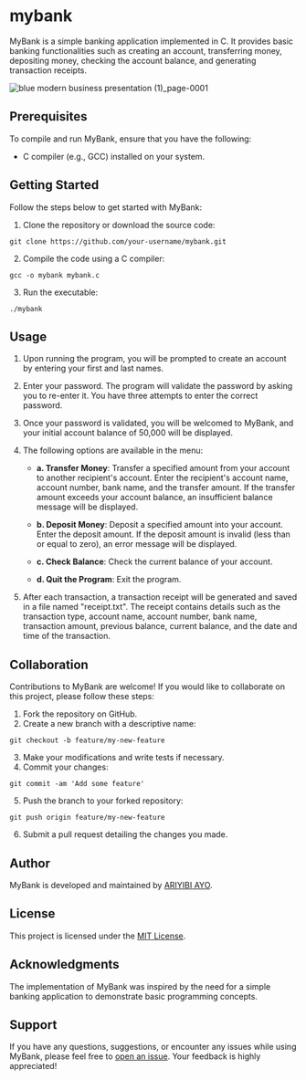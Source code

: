 # mybank

MyBank is a simple banking application implemented in C. It provides basic banking functionalities such as creating an account, transferring money, depositing money, checking the account balance, and generating transaction receipts.

![blue modern business presentation (1)_page-0001](https://github.com/BrightDaniel/mybank/assets/107191784/55c3c0ce-15a6-457d-9cf7-b7f2dca0eadd)



## Prerequisites

To compile and run MyBank, ensure that you have the following:

- C compiler (e.g., GCC) installed on your system.

## Getting Started

Follow the steps below to get started with MyBank:

1. Clone the repository or download the source code:

```
git clone https://github.com/your-username/mybank.git
```

2. Compile the code using a C compiler:

```
gcc -o mybank mybank.c
```

3. Run the executable:

```
./mybank
```

## Usage

1. Upon running the program, you will be prompted to create an account by entering your first and last names.

2. Enter your password. The program will validate the password by asking you to re-enter it. You have three attempts to enter the correct password.

3. Once your password is validated, you will be welcomed to MyBank, and your initial account balance of 50,000 will be displayed.

4. The following options are available in the menu:

   - **a. Transfer Money**: Transfer a specified amount from your account to another recipient's account. Enter the recipient's account name, account number, bank name, and the transfer amount. If the transfer amount exceeds your account balance, an insufficient balance message will be displayed.

   - **b. Deposit Money**: Deposit a specified amount into your account. Enter the deposit amount. If the deposit amount is invalid (less than or equal to zero), an error message will be displayed.

   - **c. Check Balance**: Check the current balance of your account.

   - **d. Quit the Program**: Exit the program.

5. After each transaction, a transaction receipt will be generated and saved in a file named "receipt.txt". The receipt contains details such as the transaction type, account name, account number, bank name, transaction amount, previous balance, current balance, and the date and time of the transaction.

## Collaboration

Contributions to MyBank are welcome! If you would like to collaborate on this project, please follow these steps:

1. Fork the repository on GitHub.
2. Create a new branch with a descriptive name:
```
git checkout -b feature/my-new-feature
```
3. Make your modifications and write tests if necessary.
4. Commit your changes:
```
git commit -am 'Add some feature'
```
5. Push the branch to your forked repository:
```
git push origin feature/my-new-feature
```
6. Submit a pull request detailing the changes you made.

## Author

MyBank is developed and maintained by [ARIYIBI AYO](https://github.com/ARIBZ).

## License

This project is licensed under the [MIT License](LICENSE).

## Acknowledgments

The implementation of MyBank was inspired by the need for a simple banking application to demonstrate basic programming concepts.

## Support

If you have any questions, suggestions, or encounter any issues while using MyBank, please feel free to [open an issue](https://github.com/ARIBZ/mybank/issues). Your feedback is highly appreciated!

